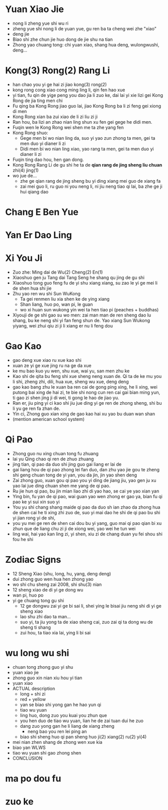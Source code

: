 # Yuan Xiao Jie
- nong li zheng yue shi wu ri
- zheng yue shi nong li de yuan yue, gu ren ba ta cheng wei zhe "xiao"
- deng jie
- Biao shi zhe chun jie huo dong de jie shu na tian
- Zhong yao chuang tong: chi yuan xiao, shang hua deng, wulongwushi, deng...

# Kong(3) Rong(2) Rang Li
- han chao you yi ge hai zi jiao kong(3) rong(2)
- kong rong cong xiao cong ming ling li, qin fen hao xue
- yi tian, fu qin de yige peng you dao jia li zuo ke, dai lai yi xie lizi gei Kong Rong de jia ting men chi
- Fu qing ba Kong Rong jiao guo lai, jiao Kong Rong ba li zi feng gei xiong di men
- Kong Rong xian ba zui xiao de li zi liu zi ji
- Ran hou, ba lizi an zhao nian ling shun xu fen gei gege he didi men.
- Fuqin wen le Kong Rong wei shen me ta zhe yang fen
- Kong Rong shuo:
	- Gege men bi wo nian ling da, suo yi yao zun zhong ta men, gei ta men duo yi dianer li zi
	- Didi men bi wo nian ling xiao, yao rang ta men, gei ta men duo yi dianer li zi
- Fuqin ting dao hou, hen gan dong.
- Kong Rong Rang Li de gu shi he ta de **qian rang de jing sheng liu chuan** zhi(4) jing(1)
- wo jue de...
	- zhe ge qian rang de jing sheng bu yi ding xiang mei guo de xiang fa
	- zai mei guo li, ru guo ni you neng li, ni jiu neng tiao qi lai, ba zhe ge ji hui qiang dao

# Chang E Ben Yue

# Yan Er Dao Ling

# Xi You Ji
- Zuo zhe: Ming dai de Wu(2) Cheng(2) En(1)
- Xiaoshuo gen ju Tang dai Tang Seng he shang qu jing de gu shi
- Xiaoshuo tong guo feng fu de yi shu xiang xiang, su zao le yi ge mei li de shen hua shi jie
- Zhu yao ren wu shi Sun WuKong
	- Ta gei renmen liu xia shen ke de ying xiang
	- Shan liang, huo po, wan pi, le guan
	- wo xi huan sun wukong yin wei ta hen tiao pi (peaches + buddhas)
- Xiyouji de ge shi gao su wo men: zai man man de ren sheng dao lu shang, bu ke neng shi yi fan feng shun de. Yao xiang Sun Wukong yiyang, wei zhui qiu zi ji li xiang er nu li feng dou

# Gao Kao
- gao deng xue xiao ru xue kao shi
- xuan ze yi ge xue jing ru na ge da xue
- ke mu bao kuo yu wen, shu xue, wai yu, san men zhu ke
- Kao shi de qita bu feng shi xue sheng neng xuan de. Qi ta de ke mu you li shi, zheng zhi, dili, hua xue, sheng wu xue, deng deng
- gao kao bang zhu le xuan ba ren cai de gong ping xing, he li xing, wei putong bai xing de hai zi, te bie shi nong cun ren cai gai bian ming yun, ti gao zi shen jing ji di wei, ti gong le hao de jiao yu.
- Ran er, jiu ping yi ci kao shi jiu jue ding yi ge ren de zhong sheng, shi bu li yu ge ren fa zhan de.
- Yin ci, Zhong guo xian xing de gao kao hai xu yao bu duan wan shan
- (mention american school system)

# Qi Pao
- Zhong guo nu xing chuan tong fu zhuang
- lai yu Qing chao qi ren de zhuo zhuang
- jing tian, qi pao da duo shi jing guo gai liang er lai de
- gai liang hou de qi pao zhong lei fan duo, dan zhu yao jie gou te zheng shi geng chuan tong de yi yan, you da jin, jin yao shen deng
- Zai zhong guo, xuan gou qi pao you yi ding de jiang jiu, yao gen ju xu yao lai jue ding chuan shen me yang de qi pao.
- Ru jie hun qi pao, bu jin mian liao zhi di yao hao, se cai ye yao xian yan
- Ying bin, fu yan de qi pao, wai guan yao wen  zhong er gao ya, bian fu qi pao ke yi sui xin suo yi
- You yu shi chang shang maide qi pao da duo sh ian zhao da zhong hua de shen cai he ti xing zhi zuo de, suo yi mai dao he shi de qi pao bu shi yi jian rong yi de shi,
- you yu mei ge ren de shen cai dou bu yi yang, guo mai qi pao qian bi xu zhun que de liang chu zi ji de xiong wei, yao wei he tun wei
- ling wai, hai yao kan ling zi, yi shen, xiu zi de chang duan yu fei shou shi fou he shi


# Zodiac Signs
- 12 Sheng Xiao (shu, long, hu, yang, deng deng)
- dui zhong guo wen hua hen zhong yao
- wo shi chu sheng zai 2008, shi shu(3) nian
- 12 sheng xiao de di yi ge dong wu
- wan pi, huo po
- yi ge chuang tong gu shi
	- 12 ge dongwu zai yi ge bi sai li, shei ying le bisai jiu neng shi di yi ge sheng xiao
	- lao shu zhi dao ta man...
	- suo yi, ta jiu yong ta de xiao sheng cai, zuo zai qi ta dong wu de sheng ti shang
	- zui hou, ta tiao xia lai, ying li bi sai

# wu long wu shi
- chuan tong zhong guo yi shu
- yuan xiao jie
- zhong guo xin nian xiu hou yi tian
- yuan xiao
- ACTUAL description
	- long + shi zi
	- red + yellow
	- yan se biao shi yong gan he hao yun qi
	- tiao wu yuan
	- ling huo, dong zuo you kuai you zhun que
	- you hen duo de tiao wu yuan, lian he de zai tuan dui he zuo
	- dang zuo yong gan he li liang de xiang zheng
		- neng bao you ren lei ping an
	- biao shi sheng huo qi pan sheng huo ji(2) xiang(2) ru(2) yi(4)
- mei nian zhen shang de zhong wen xue kia
- biao yan WLWS
- tiao wu yuan shi gao zhong shen
- CONCLUSION


# ma po dou fu


# zuo ke